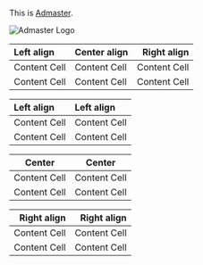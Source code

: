 


This is [Admaster](http://www.admaster.com.cn/zh-cn/).

![Admaster Logo](http://www.admaster.com.cn/static/img/logo.png "Admaster")

|  Left align   |  Center align |  Right align  |
|:------------- | ------------- | -------------:|
| Content Cell  | Content Cell  | Content Cell  |
| Content Cell  | Content Cell  | Content Cell  |


|  Left align   |   Left align  |
|:------------- |:------------- |
| Content Cell  | Content Cell  |
| Content Cell  | Content Cell  |

|     Center    |     Center    |
|:-------------:|:-------------:|
| Content Cell  | Content Cell  |
| Content Cell  | Content Cell  |

|  Right align  |  Right align  |
| -------------:| -------------:|
| Content Cell  | Content Cell  |
| Content Cell  | Content Cell  |